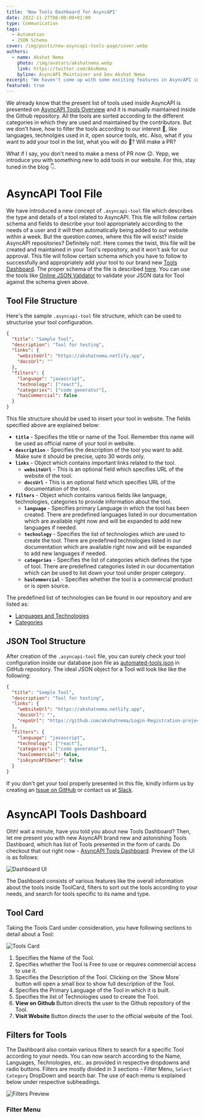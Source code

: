 ```yaml
---
title: 'New Tools Dashboard for AsyncAPI'
date: 2022-11-27T06:00:00+01:00
type: Communication
tags:
  - Automation
  - JSON Schema
cover: /img/posts/new-asyncapi-tools-page/cover.webp
authors:
  - name: Akshat Nema
    photo: /img/avatars/akshatnema.webp
    link: https://twitter.com/AksNema
    byline: AsyncAPI Maintainer and Dev Akshat Nema
excerpt: "We haven't come up with some exciting features in AsyncAPI in recent, but now we come up with something new and special"
featured: true
---
```


We already know that the present list of tools used inside AsyncAPI is presented on [AsyncAPI Tools Overview](/docs/tools) and it is manually maintained inside the Github repository. All the tools are sorted according to the different categories in which they are used and maintained by the contributors. But we don't have, how to filter the tools according to our interest 🤔, like languages, technolgies used in it, open source tools, etc. Also, what if you want to add your tool in the list, what you will do 🤔? Will make a PR?

What if I say, you don't need to make a mess of PR now 😉. Yepp, we introduce you with something new to add tools in our website. For this, stay tuned in the blog 👇.

# AsyncAPI Tool File
We have introduced a new concept of `.asyncapi-tool` file which describes the type and details of a tool related to AsyncAPI. This file will follow certain schema and fields to describe your tool appropriately according to the needs of a user and it will then automatically being added to our website within a week. But the question comes, where this file will exist? inside AsyncAPI repositories? Definitely not!. Here comes the twist, this file will be created and maintained in your Tool's repository, and it won't ask for our approval. This file will follow certain schema which you have to follow to successfully and appropriately add your tool to our brand new [Tools Dashboard](/tools). The proper schema of the file is described [here](https://github.com/asyncapi/website/blob/master/scripts/tools/tools-schema.json). You can use the tools like [Online JSON Validator](https://www.liquid-technologies.com/online-json-schema-validator) to validate your JSON data for Tool against the schema given above.

## Tool File Structure

Here's the sample `.asyncapi-tool` file structure, which can be used to
structurise your tool configuration.

```JSON
{
  "title": "Sample Tool",
  "description": "Tool for testing",
  "links": {
    "websiteUrl": "https://akshatnema.netlify.app",
    "docsUrl": ""
  },
  "filters": {
    "language": "javascript",
    "technology": ["react"],
    "categories": ["code generator"],
    "hasCommercial": false
  }
}
```

This file structure should be used to insert your tool in website. The fields specified above are explained below:

- **`title`** - Specifies the title or name of the Tool. Remember this name will be used as official name of your tool in website.
- **`description`** - Specifies the description of the tool you want to add. Make sure it should be precise, upto 30 words only.
- **`links`** - Object which contains important links related to the tool.
  - **`websiteUrl`** - This is an optional field which specifies URL of the website of the tool.
  - **`docsUrl`** - This is an optional field which specifies URL of the documentation of the tool.
- **`filters`** - Object which contains various fields like language, technologies, categories to provide information about the tool.
  - **`language`** - Specifies primary Language in which the tool has been created. There are predefined languages listed in our documentation which are available right now and will be expanded to add new languages if needed.
  - **`technology`** - Specifies the list of technologies which are used to create the tool. There are predefined technologies listed in our documentation which are available right now and will be expanded to add new languages if needed.
  - **`categories`** - Specifies the list of categories which defines the type of tool. There are predefined categories listed in our documentation which can be used to list down your tool under proper category.
  - **`hasCommercial`** - Specifies whether the tool is a commercial product or is open source.

The predefined list of technologies can be found in our repository and are listed as:

- [Languages and Technologies](https://github.com/asyncapi/website/blob/master/scripts/tools/tags-color.js)
- [Categories](https://github.com/asyncapi/website/blob/master/scripts/tools/categorylist.js)

## JSON Tool Structure

After creation of the `.asyncapi-tool` file, you can surely check your tool configuration inside our database json file as [automated-tools.json](https://github.com/asyncapi/website/blob/master/config/tools-automated.json) in GitHub repository. The ideal JSON object for a Tool will look like like the following:

```JSON
{
  "title": "Sample Tool",
  "description": "Tool for testing",
  "links": {
    "websiteUrl": "https://akshatnema.netlify.app",
    "docsUrl": "",
    "repoUrl": "https://github.com/akshatnema/Login-Registration-project"
  },
  "filters": {
    "language": "javascript",
    "technology": ["react"],
    "categories": ["code generator"],
    "hasCommercial": false,
    "isAsyncAPIOwner": false
  }
}
```

If you don't get your tool properly presented in this file, kindly inform us by creating an [Issue on GitHub](https://github.com/asyncapi/website/issues/new/choose) or contact us at [Slack](https://asyncapi.com/slack-invite).

# AsyncAPI Tools Dashboard

Ohh! wait a minute, have you told you about new Tools Dashboard? Then, let me present you with new AsyncAPI brand new and astonishing Tools Dashboard, which has list of Tools presented in the form of cards. Do checkout that out right now - [AsyncAPI Tools Dashboard](/tools). Preview of the UI is as follows:

![Dashboard UI](/img/posts/new-asyncapi-tools-page/dashboard-preview.png)

The Dashboard consists of various features like the overall information about the tools inside ToolCard, filters to sort out the tools according to your needs, and search for tools specific to its name and type. 

## Tool Card

Taking the Tools Card under consideration, you have following sections to detail about a Tool:

![Tools Card](/img/posts/new-asyncapi-tools-page/tool-preview.svg)

<ol>
  <li> Specifies the Name of the Tool.</li>
  <li> Specifies whether the Tool is Free to use or requires commercial access to use it.</li>
  <li> Specifies the Description of the Tool. Clicking on the `Show More` button will open a small box to show full description of the Tool.</li>
  <li> Specifies the Primary Language of the Tool in which it is built.</li>
  <li> Specifies the list of Technologies used to create the Tool.</li>
  <li> <b>View on Github</b> Button directs the user to the Github repository of the Tool.</li>
  <li> <b>Visit Website</b> Button directs the user to the official website of the Tool.</li>
</ol>

## Filters for Tools

The Dashboard also contain various filters to search for a specific Tool according to your needs. You can now search according to the Name, Languages, Technologies, etc.. as provided in respective dropdowns and radio buttons. Filters are mostly divided in 3 sections - Filter Menu, `Select Category` DropDown and search bar. The use of each menu is explained below under respective subheadings. 

![Filters Preview](/img/posts/new-asyncapi-tools-page/filters.png)

### Filter Menu